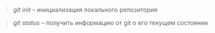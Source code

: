 > *git init* – инициализация локального репозитория

> *git status* – получить информацию от git о его текущем состоянии